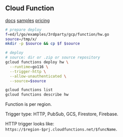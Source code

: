 Cloud Function
-

[docs](https://cloud.google.com/functions/docs/quickstarts)
[samples](https://cloud.google.com/functions/docs/samples)
[pricing](https://cloud.google.com/functions/pricing)

````sh
# prepare deploy
f=ed/l/go/examples/3rdparty/gcp/function/hw.go
source=/tmp/x/
mkdir -p $source && cp $f $source

# deploy
# source: dir or .zip or source repository
gcloud functions deploy hw \
  --runtime=go116 \
  --trigger-http \
  --allow-unauthenticated \
  --source=$source

gcloud functions list
gcloud functions describe hw
````

Function is per region.

Trigger type: HTTP, PubSub, GCS, Firestore, Firebase.

HTTP trigger looks like: `https://$region-$prj.cloudfunctions.net/$funcName`.

